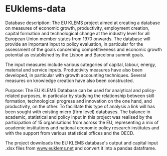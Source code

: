 # EUklems-data

Database description: The EU KLEMS project aimed at creating a database on measures of economic growth, productivity, employment creation, capital formation and technological change at the industry level for all European Union member states from 1970 onwards. The database will provide an important input to policy evaluation, in particular for the assessment of the goals concerning competitiveness and economic growth potential as established by the Lisbon and Barcelona summit goals.

The input measures include various categories of capital, labour, energy, material and service inputs. Productivity measures have also been developed, in particular with growth accounting techniques. Several measures on knowledge creation have also been constructed.

Purpose: The EU KLEMS Database can be used for analytical and policy-related purposes, in particular by studying the relationship between skill formation, technological progress and innovation on the one hand, and productivity, on the other. To facilitate this type of analysis a link will has been sought with existing micro (firm level) databases. The balance in academic, statistical and policy input in this project was realised by the participation of 15 organisations from across the EU, representing a mix of academic institutions and national economic policy research institutes and with the support from various statistical offices and the OECD.

The project downloads the EU KLEMS database's output and capital input .xlsx files from www.euklems.net and convert it into a pandas dataframe.
